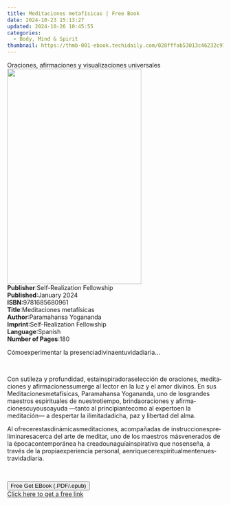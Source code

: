 ```yaml
---
title: Meditaciones metafísicas | Free Book
date: 2024-10-23 15:13:27
updated: 2024-10-26 10:45:55
categories:
  - Body, Mind & Spirit
thumbnail: https://thmb-001-ebook.techidaily.com/028fffab53013c46232c97dbe3f26c068b4d3dc3122ed954d4247bcf768e22fa.jpg
---
```

<main id="book-container">
  <div class="flex flex-col">
    <div class="book-brief flex-1 py-6 px-4 sm:p-6 md:py-10 md:px-8">
      <!-- brief-->
      <div class="book-brief-main">
        Oraciones, afirmaciones y visualizaciones universales
      </div>
    </div>
    <div
      class="book-meta-info flex-1 grid gap-4 col-start-1 col-end-3 row-start-1 sm:mb-6 sm:grid-cols-4 lg:gap-6 lg:col-start-2 lg:row-end-6 lg:row-span-6 lg:mb-0"
    >
      <div
        class="book-meta-info-left place-content-center mt-4 p-4 text-sm leading-6 col-start-2 col-span-2 dark:text-slate-400"
      >
        <img
          class="w-full h-500 object-cover rounded-lg sm:h-255 sm:col-span-2 lg:col-span-full"
          src="https://img-001-ebook.techidaily.com/7537f27bf291ba6a498cfad2101914bcfc6eae6d58bf65d413010f9d1fbd851d.jpg"
          alt=""
          width="312"
          height="500"
        />
      </div>
      <div
        class="book-meta-info-right mt-2 col-start-1 row-start-2 col-span-3 self-center"
      >
        <!-- meta data  -->
        <div class="flex flex-col px-4 md:px-8">
          <div class="flex-1">
            <strong>Publisher</strong>:<span class="px-2"
              >Self-Realization Fellowship</span
            >
          </div>
          <div class="flex-1">
            <strong>Published</strong>:<span class="px-2">January 2024</span>
          </div>
          <div class="flex-1">
            <strong>ISBN</strong>:<span class="px-2">9781685680961</span>
          </div>
          <div class="flex-1">
            <strong>Title</strong>:<span class="px-2"
              >Meditaciones metafísicas</span
            >
          </div>
          <div class="flex-1">
            <strong>Author</strong>:<span class="px-2"
              >Paramahansa Yogananda</span
            >
          </div>
          <div class="flex-1">
            <strong>Imprint</strong>:<span class="px-2"
              >Self-Realization Fellowship</span
            >
          </div>
          <div class="flex-1">
            <strong>Language</strong>:<span class="px-2">Spanish</span>
          </div>
          <div class="flex-1">
            <strong>Number of Pages</strong>:<span class="px-2">180</span>
          </div>
        </div>
      </div>
    </div>
    <div class="book-description flex-1 py-6 px-4 sm:p-6 md:py-10 md:px-8">
      <div class="book-description-main">
        <div accordion-content="" id="description">
          <p class="Paragraph SCXW69266938 BCX4">
            <span lang="EN-US" class="TextRun SCXW69266938 BCX4"
              ><span class="NormalTextRun SCXW69266938 BCX4">Cómo</span
              ><span class="NormalTextRun SCXW69266938 BCX4"></span
              ><span class="NormalTextRun SCXW69266938 BCX4">experimentar</span
              ><span class="NormalTextRun SCXW69266938 BCX4"> la </span
              ><span class="NormalTextRun SCXW69266938 BCX4">presencia</span
              ><span class="NormalTextRun SCXW69266938 BCX4"></span
              ><span class="NormalTextRun SCXW69266938 BCX4">divina</span
              ><span class="NormalTextRun SCXW69266938 BCX4"></span
              ><span class="NormalTextRun SCXW69266938 BCX4">en</span
              ><span class="NormalTextRun SCXW69266938 BCX4"></span
              ><span class="NormalTextRun SCXW69266938 BCX4">tu</span
              ><span class="NormalTextRun SCXW69266938 BCX4"></span
              ><span class="NormalTextRun SCXW69266938 BCX4">vida</span
              ><span class="NormalTextRun SCXW69266938 BCX4"></span
              ><span class="NormalTextRun SCXW69266938 BCX4">diaria</span
              ><span class="NormalTextRun SCXW69266938 BCX4">…</span></span
            ><span class="EOP SCXW69266938 BCX4">&nbsp;</span>
          </p>
          <p class="Paragraph SCXW69266938 BCX4">
            <span lang="EN-US" class="TextRun SCXW69266938 BCX4"
              ><span class="NormalTextRun SCXW69266938 BCX4"></span></span
            ><span class="EOP SCXW69266938 BCX4">&nbsp;</span>
          </p>
          <p class="Paragraph SCXW69266938 BCX4">
            <span lang="EN-US" class="TextRun SCXW69266938 BCX4"
              ><span class="NormalTextRun SCXW69266938 BCX4">Con </span
              ><span class="NormalTextRun SCXW69266938 BCX4">sutileza</span
              ><span class="NormalTextRun SCXW69266938 BCX4"> y </span
              ><span class="NormalTextRun SCXW69266938 BCX4">profundidad</span
              ><span class="NormalTextRun SCXW69266938 BCX4">, </span
              ><span class="NormalTextRun SCXW69266938 BCX4">esta</span
              ><span class="NormalTextRun SCXW69266938 BCX4"></span
              ><span class="NormalTextRun SCXW69266938 BCX4">inspiradora</span
              ><span class="NormalTextRun SCXW69266938 BCX4"></span
              ><span class="NormalTextRun SCXW69266938 BCX4">selección</span
              ><span class="NormalTextRun SCXW69266938 BCX4"> de </span
              ><span class="NormalTextRun SCXW69266938 BCX4">oraciones</span
              ><span class="NormalTextRun SCXW69266938 BCX4">, </span
              ><span class="NormalTextRun SCXW69266938 BCX4">meditaciones</span
              ><span class="NormalTextRun SCXW69266938 BCX4"> y </span
              ><span class="NormalTextRun SCXW69266938 BCX4">afirmaciones</span
              ><span class="NormalTextRun SCXW69266938 BCX4"></span
              ><span class="NormalTextRun SCXW69266938 BCX4">sumerge</span
              ><span class="NormalTextRun SCXW69266938 BCX4"> al lector </span
              ><span class="NormalTextRun SCXW69266938 BCX4">en</span
              ><span class="NormalTextRun SCXW69266938 BCX4"> la luz y </span
              ><span class="NormalTextRun SCXW69266938 BCX4">el</span
              ><span class="NormalTextRun SCXW69266938 BCX4"> amor </span
              ><span class="NormalTextRun SCXW69266938 BCX4">divinos</span
              ><span class="NormalTextRun SCXW69266938 BCX4"
                >. En sus
              </span></span
            ><span lang="EN-US" class="TextRun SCXW69266938 BCX4"
              >Meditaciones</span
            ><span lang="EN-US" class="TextRun SCXW69266938 BCX4"></span
            ><span lang="EN-US" class="TextRun SCXW69266938 BCX4"
              >metafísicas</span
            ><span lang="EN-US" class="TextRun SCXW69266938 BCX4"
              ><span class="NormalTextRun SCXW69266938 BCX4">, </span
              ><span class="NormalTextRun SCXW69266938 BCX4">Paramahansa</span
              ><span class="NormalTextRun SCXW69266938 BCX4">
                Yogananda, uno de </span
              ><span class="NormalTextRun SCXW69266938 BCX4">los</span
              ><span class="NormalTextRun SCXW69266938 BCX4"></span
              ><span class="NormalTextRun SCXW69266938 BCX4">grandes</span
              ><span class="NormalTextRun SCXW69266938 BCX4"> maestros </span
              ><span class="NormalTextRun SCXW69266938 BCX4">espirituales</span
              ><span class="NormalTextRun SCXW69266938 BCX4"> de </span
              ><span class="NormalTextRun SCXW69266938 BCX4">nuestro</span
              ><span class="NormalTextRun SCXW69266938 BCX4"></span
              ><span class="NormalTextRun SCXW69266938 BCX4">tiempo</span
              ><span class="NormalTextRun SCXW69266938 BCX4">, </span
              ><span class="NormalTextRun SCXW69266938 BCX4">brinda</span
              ><span class="NormalTextRun SCXW69266938 BCX4"></span
              ><span class="NormalTextRun SCXW69266938 BCX4">oraciones</span
              ><span class="NormalTextRun SCXW69266938 BCX4"> y </span
              ><span class="NormalTextRun SCXW69266938 BCX4">afirmaciones</span
              ><span class="NormalTextRun SCXW69266938 BCX4"></span
              ><span class="NormalTextRun SCXW69266938 BCX4">cuyo</span
              ><span class="NormalTextRun SCXW69266938 BCX4"></span
              ><span class="NormalTextRun SCXW69266938 BCX4">uso</span
              ><span class="NormalTextRun SCXW69266938 BCX4"></span
              ><span class="NormalTextRun SCXW69266938 BCX4">ayuda</span
              ><span class="NormalTextRun SCXW69266938 BCX4"> —tanto al </span
              ><span class="NormalTextRun SCXW69266938 BCX4">principiante</span
              ><span class="NormalTextRun SCXW69266938 BCX4"></span
              ><span class="NormalTextRun SCXW69266938 BCX4">como</span
              ><span class="NormalTextRun SCXW69266938 BCX4"> al </span
              ><span class="NormalTextRun SCXW69266938 BCX4">experto</span
              ><span class="NormalTextRun SCXW69266938 BCX4"></span
              ><span class="NormalTextRun SCXW69266938 BCX4">en</span
              ><span class="NormalTextRun SCXW69266938 BCX4"> la </span
              ><span class="NormalTextRun SCXW69266938 BCX4">meditación</span
              ><span class="NormalTextRun SCXW69266938 BCX4">— a </span
              ><span class="NormalTextRun SCXW69266938 BCX4">despertar</span
              ><span class="NormalTextRun SCXW69266938 BCX4"> la </span
              ><span class="NormalTextRun SCXW69266938 BCX4">ilimitada</span
              ><span class="NormalTextRun SCXW69266938 BCX4"></span
              ><span class="NormalTextRun SCXW69266938 BCX4">dicha</span
              ><span class="NormalTextRun SCXW69266938 BCX4">, </span
              ><span class="NormalTextRun SCXW69266938 BCX4">paz</span
              ><span class="NormalTextRun SCXW69266938 BCX4"> y </span
              ><span class="NormalTextRun SCXW69266938 BCX4">libertad</span
              ><span class="NormalTextRun SCXW69266938 BCX4">
                del alma.</span
              ></span
            ><span class="EOP SCXW69266938 BCX4">&nbsp;</span>
          </p>
          <p class="Paragraph SCXW69266938 BCX4">
            <span lang="EN-US" class="TextRun SCXW69266938 BCX4"
              ><span class="NormalTextRun SCXW69266938 BCX4">Al </span
              ><span class="NormalTextRun SCXW69266938 BCX4">ofrecer</span
              ><span class="NormalTextRun SCXW69266938 BCX4"></span
              ><span
                class="NormalTextRun SpellingErrorV2Themed SCXW69266938 BCX4"
                >estas</span
              ><span class="NormalTextRun SCXW69266938 BCX4"></span
              ><span
                class="NormalTextRun SpellingErrorV2Themed SCXW69266938 BCX4"
                >dinámicas</span
              ><span class="NormalTextRun SCXW69266938 BCX4"></span
              ><span
                class="NormalTextRun SpellingErrorV2Themed SCXW69266938 BCX4"
                >meditaciones</span
              ><span class="NormalTextRun SCXW69266938 BCX4">, </span
              ><span
                class="NormalTextRun SpellingErrorV2Themed SCXW69266938 BCX4"
                >acompañadas</span
              ><span class="NormalTextRun SCXW69266938 BCX4"> de </span
              ><span
                class="NormalTextRun SpellingErrorV2Themed SCXW69266938 BCX4"
                >instrucciones</span
              ><span class="NormalTextRun SCXW69266938 BCX4"></span
              ><span
                class="NormalTextRun SpellingErrorV2Themed SCXW69266938 BCX4"
                >preliminares</span
              ><span class="NormalTextRun SCXW69266938 BCX4"></span
              ><span
                class="NormalTextRun SpellingErrorV2Themed SCXW69266938 BCX4"
                >acerca</span
              ><span class="NormalTextRun SCXW69266938 BCX4"> del </span
              ><span
                class="NormalTextRun SpellingErrorV2Themed SCXW69266938 BCX4"
                >arte</span
              ><span class="NormalTextRun SCXW69266938 BCX4"> de </span
              ><span
                class="NormalTextRun SpellingErrorV2Themed SCXW69266938 BCX4"
                >meditar</span
              ><span class="NormalTextRun SCXW69266938 BCX4">, uno de </span
              ><span
                class="NormalTextRun SpellingErrorV2Themed SCXW69266938 BCX4"
                >los</span
              ><span class="NormalTextRun SCXW69266938 BCX4"> maestros </span
              ><span
                class="NormalTextRun SpellingErrorV2Themed SpellingErrorHighlight SCXW69266938 BCX4"
                >más</span
              ><span class="NormalTextRun SCXW69266938 BCX4"></span
              ><span
                class="NormalTextRun SpellingErrorV2Themed SCXW69266938 BCX4"
                >venerados</span
              ><span class="NormalTextRun SCXW69266938 BCX4"> de la </span
              ><span
                class="NormalTextRun SpellingErrorV2Themed SCXW69266938 BCX4"
                >época</span
              ><span class="NormalTextRun SCXW69266938 BCX4"></span
              ><span
                class="NormalTextRun SpellingErrorV2Themed SCXW69266938 BCX4"
                >contemporánea</span
              ><span class="NormalTextRun SCXW69266938 BCX4"> ha </span
              ><span
                class="NormalTextRun SpellingErrorV2Themed SCXW69266938 BCX4"
                >creado</span
              ><span class="NormalTextRun SCXW69266938 BCX4"></span
              ><span
                class="NormalTextRun SpellingErrorV2Themed SCXW69266938 BCX4"
                >una</span
              ><span class="NormalTextRun SCXW69266938 BCX4"></span
              ><span
                class="NormalTextRun SpellingErrorV2Themed SCXW69266938 BCX4"
                >guía</span
              ><span class="NormalTextRun SCXW69266938 BCX4"></span
              ><span
                class="NormalTextRun SpellingErrorV2Themed SCXW69266938 BCX4"
                >inspirativa</span
              ><span class="NormalTextRun SCXW69266938 BCX4"> que </span
              ><span
                class="NormalTextRun SpellingErrorV2Themed SCXW69266938 BCX4"
                >nos</span
              ><span class="NormalTextRun SCXW69266938 BCX4"></span
              ><span
                class="NormalTextRun SpellingErrorV2Themed SCXW69266938 BCX4"
                >enseña</span
              ><span class="NormalTextRun SCXW69266938 BCX4">, a </span
              ><span
                class="NormalTextRun SpellingErrorV2Themed SCXW69266938 BCX4"
                >través</span
              ><span class="NormalTextRun SCXW69266938 BCX4"> de la </span
              ><span
                class="NormalTextRun SpellingErrorV2Themed SCXW69266938 BCX4"
                >propia</span
              ><span class="NormalTextRun SCXW69266938 BCX4"></span
              ><span
                class="NormalTextRun SpellingErrorV2Themed SCXW69266938 BCX4"
                >experiencia</span
              ><span class="NormalTextRun SCXW69266938 BCX4"> personal, </span
              ><span
                class="NormalTextRun ContextualSpellingAndGrammarErrorV2Themed SCXW69266938 BCX4"
                >a</span
              ><span class="NormalTextRun SCXW69266938 BCX4"></span
              ><span
                class="NormalTextRun SpellingErrorV2Themed SCXW69266938 BCX4"
                >enriquecer</span
              ><span class="NormalTextRun SCXW69266938 BCX4"></span
              ><span
                class="NormalTextRun SpellingErrorV2Themed SCXW69266938 BCX4"
                >espiritualmente</span
              ><span class="NormalTextRun SCXW69266938 BCX4"></span
              ><span
                class="NormalTextRun SpellingErrorV2Themed SCXW69266938 BCX4"
                >nuestra</span
              ><span class="NormalTextRun SCXW69266938 BCX4"></span
              ><span
                class="NormalTextRun SpellingErrorV2Themed SCXW69266938 BCX4"
                >vida</span
              ><span class="NormalTextRun SCXW69266938 BCX4"></span
              ><span
                class="NormalTextRun SpellingErrorV2Themed SCXW69266938 BCX4"
                >diaria</span
              ><span class="NormalTextRun SCXW69266938 BCX4">.</span></span
            ><span class="EOP SCXW69266938 BCX4">&nbsp;</span>
          </p>
          <p class="Paragraph SCXW69266938 BCX4">
            <span lang="EN-US" class="TextRun SCXW69266938 BCX4"
              ><span class="NormalTextRun SCXW69266938 BCX4"></span></span
            ><span class="EOP SCXW69266938 BCX4">&nbsp;</span>
          </p>
        </div>
      </div>
    </div>
    <div class="book-excerpts flex-1 py-6 px-4 sm:p-6 md:py-10 md:px-8"></div>
    <div
      class="book-about-author flex-1 py-6 px-4 sm:p-6 md:py-10 md:px-8"
    ></div>
    <div class="book-free-get flex-1 py-6 px-4 sm:p-6 md:py-10 md:px-8">
      <button
        id="btn-free-get"
        class="bg-blue-500 hover:bg-blue-700 text-white font-bold py-2 px-4 rounded"
      >
        Free Get EBook (.PDF/.epub)
      </button>
      <div id="countdown-display" class="px-2 text-lg mt-2"></div>
      <a
        id="free-link"
        class="hidden bg-blue-500 hover:bg-blue-700 text-white font-bold py-2 px-4 rounded"
        href="https://www.ebooks.com/en-us/book/211210380/meditaciones-metaf-sicas/paramahansa-yogananda/"
        target="_blank"
        >Click here to get a free link</a
      >
    </div>
    <script>
      let countdownTime = 0;
      let countdownInterval = null;
      document
        .getElementById('btn-free-get')
        .addEventListener('click', startCountdown);
      function startCountdown() {
        countdownTime = new Date().getTime() + 60000 * 3;
        countdownInterval = setInterval(updateCountdown, 1000);
        document.getElementById('btn-free-get').disabled = true;
        document
          .getElementById('btn-free-get')
          .classList.add('bg-gray-500', 'cursor-not-allowed');
      }
      function updateCountdown() {
        let currentTime = new Date().getTime();
        let timeLeft = countdownTime - currentTime;
        let secondsLeft = Math.floor(timeLeft / 1000);
        document.getElementById('countdown-display').innerHTML =
          `Remaining time: ${secondsLeft} seconds.`;
        if (secondsLeft <= 0) {
          clearInterval(countdownInterval);
          document.getElementById('btn-free-get').classList.add('hidden');
          document.getElementById('free-link').classList.remove('hidden');
          document.getElementById('countdown-display').innerHTML = '';
        }
      }
    </script>
  </div>
</main>
